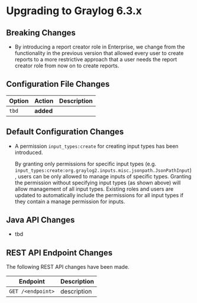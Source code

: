 Upgrading to Graylog 6.3.x
==========================

## Breaking Changes

- By introducing a report creator role in Enterprise, we change from the functionality in the 
previous version that allowed every user to create reports to a more restrictive approach that a 
user needs the report creator role from now on to create reports.

## Configuration File Changes

| Option        | Action     | Description                                    |
|---------------|------------|------------------------------------------------|
| `tbd`         | **added**  |                                                |

## Default Configuration Changes

- A permission `input_types:create` for creating input types has been introduced.

  By granting only permissions for specific input types (e.g.
  `input_types:create:org.graylog2.inputs.misc.jsonpath.JsonPathInput`),
  users can be only allowed to manage inputs of specific types. Granting the permission without specifying input
  types (as shown above) will allow management of all input types.
  Existing roles and users are updated to automatically include the permissions for all input types if they contain a
  manage permission for inputs.

## Java API Changes

- tbd

## REST API Endpoint Changes

The following REST API changes have been made.

| Endpoint                                                              | Description                                                                             |
|-----------------------------------------------------------------------|-----------------------------------------------------------------------------------------|
| `GET /<endpoint>`                                                     | description                                                                             |

